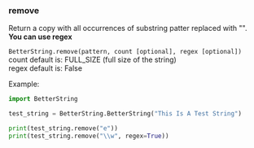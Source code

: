 ### remove
Return a copy with all occurrences of substring patter replaced with "".   
**You can use regex**     
 
`BetterString.remove(pattern, count [optional], regex [optional])`   
count default is: FULL_SIZE (full size of the string)   
regex default is: False     

  
Example:   
```python 
import BetterString

test_string = BetterString.BetterString("This Is A Test String")

print(test_string.remove("e"))
print(test_string.remove("\\w", regex=True))
```
